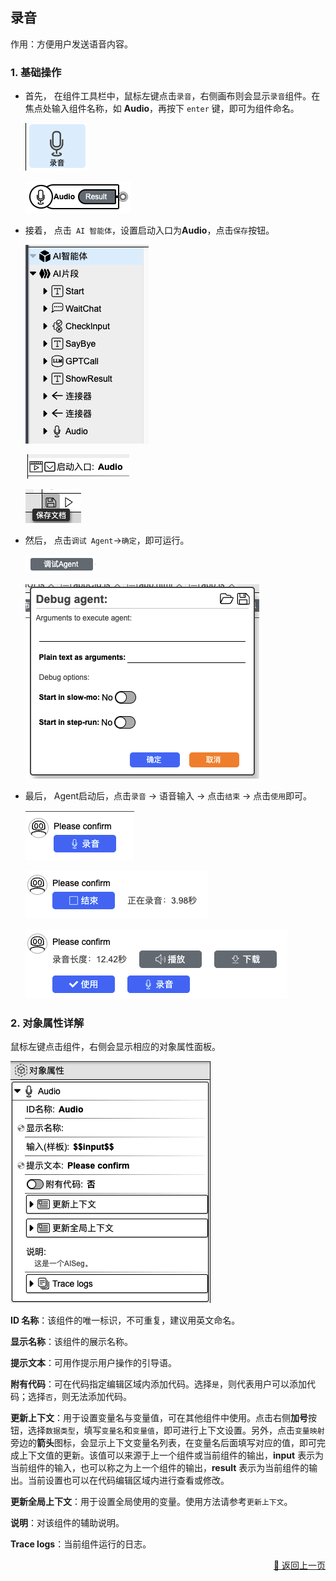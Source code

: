 ## 录音

作用：方便用户发送语音内容。

### 1. 基础操作

- 首先，
在组件工具栏中，鼠标左键点击`录音`，右侧画布则会显示`录音`组件。在焦点处输入组件名称，如 **Audio**，再按下 `enter` 键，即可为组件命名。
    <p><img src="../../../assets/record_audio1_cn.jpg" alt="record_audio1" /></p>
    <p><img src="../../../assets/record_audio2_cn.jpg" alt="record_audio2" /></p>

- 接着，
点击` AI 智能体`，设置启动入口为**Audio**，点击`保存`按钮。  
    <p><img src="../../../assets/record_audio3_cn.jpg" alt="record_audio3" /></p>
    <p><img src="../../../assets/record_audio4_cn.jpg" alt="record_audio4" /></p>
    <p><img src="../../../assets/open_file7_cn.jpg" alt="open_file7" /></p>

- 然后，
点击`调试 Agent`->`确定`，即可运行。
    <p><img src="../../../assets/open_file3_cn.jpg" alt="open_file3" /></p>
    <p><img src="../../../assets/open_file4_cn.jpg" alt="open_file4" /></p>

- 最后，
Agent启动后，点击`录音` -> 语音输入 -> 点击`结束` -> 点击`使用`即可。
    <p><img src="../../../assets/record_audio5_cn.jpg" alt="record_audio5" /></p>
    <p><img src="../../../assets/record_audio6_cn.jpg" alt="record_audio6" /></p>
    <p><img src="../../../assets/record_audio7_cn.jpg" alt="record_audio7" /></p>

### 2. 对象属性详解

鼠标左键点击组件，右侧会显示相应的对象属性面板。

<p><img src="../../../assets/record_audio8_cn.jpg" alt="record_audio8" /></p>

**ID 名称**：该组件的唯一标识，不可重复，建议用英文命名。

**显示名称**：该组件的展示名称。

<!-- **输入（样板）**： -->

**提示文本**：可用作提示用户操作的引导语。

**附有代码**：可在代码指定编辑区域内添加代码。选择`是`，则代表用户可以添加代码；选择`否`，则无法添加代码。

**更新上下文**：用于设置变量名与变量值，可在其他组件中使用。点击右侧**加号**按钮，选择`数据类型`，填写`变量名`和`变量值`，即可进行上下文设置。另外，点击`变量映射`旁边的**箭头**图标，会显示上下文变量名列表，在变量名后面填写对应的值，即可完成上下文值的更新。该值可以来源于上一个组件或当前组件的输出，**input** 表示为当前组件的输入，也可以称之为上一个组件的输出，**result** 表示为当前组件的输出。当前设置也可以在代码编辑区域内进行查看或修改。

**更新全局上下文**：用于设置全局使用的变量。使用方法请参考`更新上下文`。

**说明**：对该组件的辅助说明。

**Trace logs**：当前组件运行的日志。

<p align="right" >
  <a href="../../components/interactive/index-zh_CN.md">
    🔗 返回上一页
  </a>
</p>